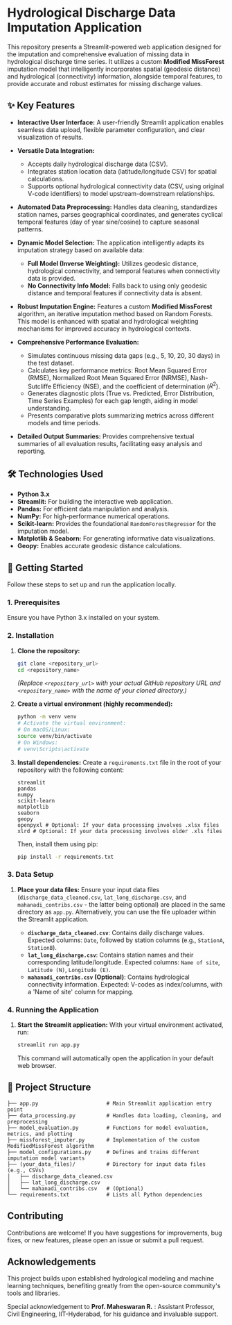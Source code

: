 # Hydrological Discharge Data Imputation Application

This repository presents a Streamlit-powered web application designed for the imputation and comprehensive evaluation of missing data in hydrological discharge time series. It utilizes a custom **Modified MissForest** imputation model that intelligently incorporates spatial (geodesic distance) and hydrological (connectivity) information, alongside temporal features, to provide accurate and robust estimates for missing discharge values.

## ✨ Key Features

* **Interactive User Interface:** A user-friendly Streamlit application enables seamless data upload, flexible parameter configuration, and clear visualization of results.

* **Versatile Data Integration:**
    * Accepts daily hydrological discharge data (CSV).
    * Integrates station location data (latitude/longitude CSV) for spatial calculations.
    * Supports optional hydrological connectivity data (CSV, using original V-code identifiers) to model upstream-downstream relationships.

* **Automated Data Preprocessing:** Handles data cleaning, standardizes station names, parses geographical coordinates, and generates cyclical temporal features (day of year sine/cosine) to capture seasonal patterns.

* **Dynamic Model Selection:** The application intelligently adapts its imputation strategy based on available data:
    * **Full Model (Inverse Weighting):** Utilizes geodesic distance, hydrological connectivity, and temporal features when connectivity data is provided.
    * **No Connectivity Info Model:** Falls back to using only geodesic distance and temporal features if connectivity data is absent.

* **Robust Imputation Engine:** Features a custom **Modified MissForest** algorithm, an iterative imputation method based on Random Forests. This model is enhanced with spatial and hydrological weighting mechanisms for improved accuracy in hydrological contexts.

* **Comprehensive Performance Evaluation:**
    * Simulates continuous missing data gaps (e.g., 5, 10, 20, 30 days) in the test dataset.
    * Calculates key performance metrics: Root Mean Squared Error (RMSE), Normalized Root Mean Squared Error (NRMSE), Nash-Sutcliffe Efficiency (NSE), and the coefficient of determination ($R^2$).
    * Generates diagnostic plots (True vs. Predicted, Error Distribution, Time Series Examples) for each gap length, aiding in model understanding.
    * Presents comparative plots summarizing metrics across different models and time periods.

* **Detailed Output Summaries:** Provides comprehensive textual summaries of all evaluation results, facilitating easy analysis and reporting.

## 🛠️ Technologies Used

* **Python 3.x**
* **Streamlit:** For building the interactive web application.
* **Pandas:** For efficient data manipulation and analysis.
* **NumPy:** For high-performance numerical operations.
* **Scikit-learn:** Provides the foundational `RandomForestRegressor` for the imputation model.
* **Matplotlib & Seaborn:** For generating informative data visualizations.
* **Geopy:** Enables accurate geodesic distance calculations.

## 🚀 Getting Started

Follow these steps to set up and run the application locally.

### 1. Prerequisites

Ensure you have Python 3.x installed on your system.

### 2. Installation

1.  **Clone the repository:**
    ```bash
    git clone <repository_url>
    cd <repository_name>
    ```
    *(Replace `<repository_url>` with your actual GitHub repository URL and `<repository_name>` with the name of your cloned directory.)*

2.  **Create a virtual environment (highly recommended):**
    ```bash
    python -m venv venv
    # Activate the virtual environment:
    # On macOS/Linux:
    source venv/bin/activate
    # On Windows:
    # venv\Scripts\activate
    ```

3.  **Install dependencies:**
    Create a `requirements.txt` file in the root of your repository with the following content:
    ```
    streamlit
    pandas
    numpy
    scikit-learn
    matplotlib
    seaborn
    geopy
    openpyxl # Optional: If your data processing involves .xlsx files
    xlrd # Optional: If your data processing involves older .xls files
    ```
    Then, install them using pip:
    ```bash
    pip install -r requirements.txt
    ```

### 3. Data Setup

1.  **Place your data files:**
    Ensure your input data files (`discharge_data_cleaned.csv`, `lat_long_discharge.csv`, and `mahanadi_contribs.csv` - the latter being optional) are placed in the same directory as `app.py`. Alternatively, you can use the file uploader within the Streamlit application.

    * **`discharge_data_cleaned.csv`**: Contains daily discharge values. Expected columns: `Date`, followed by station columns (e.g., `StationA`, `StationB`).
    * **`lat_long_discharge.csv`**: Contains station names and their corresponding latitude/longitude. Expected columns: `Name of site`, `Latitude (N)`, `Longitude (E)`.
    * **`mahanadi_contribs.csv` (Optional)**: Contains hydrological connectivity information. Expected: V-codes as index/columns, with a 'Name of site' column for mapping.

### 4. Running the Application

1.  **Start the Streamlit application:**
    With your virtual environment activated, run:
    ```bash
    streamlit run app.py
    ```
    This command will automatically open the application in your default web browser.

## 📂 Project Structure
```
├── app.py                      # Main Streamlit application entry point
├── data_processing.py          # Handles data loading, cleaning, and preprocessing
├── model_evaluation.py         # Functions for model evaluation, metrics, and plotting
├── missforest_imputer.py       # Implementation of the custom ModifiedMissForest algorithm
├── model_configurations.py     # Defines and trains different imputation model variants
├── (your_data_files)/          # Directory for input data files (e.g., CSVs)
│   ├── discharge_data_cleaned.csv
│   ├── lat_long_discharge.csv
│   └── mahanadi_contribs.csv   # (Optional)
└── requirements.txt            # Lists all Python dependencies
```

##  Contributing

Contributions are welcome! If you have suggestions for improvements, bug fixes, or new features, please open an issue or submit a pull request.

##  Acknowledgements

This project builds upon established hydrological modeling and machine learning techniques, benefiting greatly from the open-source community's tools and libraries.

Special acknowledgement to **Prof. Maheswaran R.** : Assistant Professor, Civil Engineering, IIT-Hyderabad, for his guidance and invaluable support.

